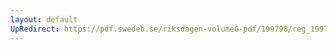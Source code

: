 ```yaml
---
layout: default
UpRedirect: https://pdf.swedeb.se/riksdagen-volumeG-pdf/199798/reg_199798/reg_199798_0238.pdf
---
```

